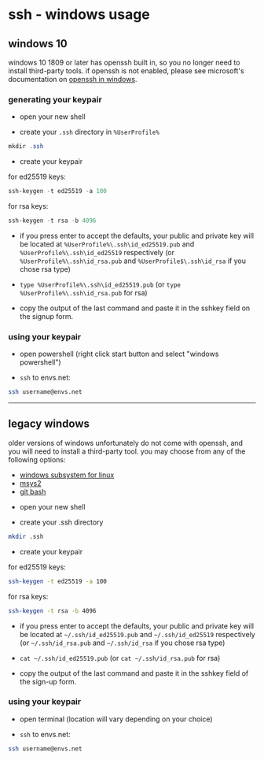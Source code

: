 # ssh - windows usage

## windows 10

windows 10 1809 or later has openssh built in, so you no longer need to install third-party tools. if openssh is not enabled, please see microsoft's documentation on [openssh in windows](https://docs.microsoft.com/en-us/windows-server/administration/openssh/openssh_overview).

### generating your keypair

* open your new shell

* create your `.ssh` directory in `%UserProfile%`

```powershell
mkdir .ssh
```

* create your keypair

for ed25519 keys:

```powershell
ssh-keygen -t ed25519 -a 100
```

for rsa keys:

```powershell
ssh-keygen -t rsa -b 4096
```

* if you press enter to accept the defaults, your public and private key will
be located at `%UserProfile%\.ssh\id_ed25519.pub` and `%UserProfile%\.ssh\id_ed25519` respectively (or
`%UserProfile%\.ssh\id_rsa.pub` and `%UserProfile$\.ssh\id_rsa` if you chose rsa type)

* `type %UserProfile%\.ssh\id_ed25519.pub` (or `type %UserProfile%\.ssh\id_rsa.pub` for rsa)

* copy the output of the last command and paste it in the sshkey field on the signup form.

### using your keypair

* open powershell (right click start button and select "windows powershell")

* `ssh` to envs.net:

```bash
ssh username@envs.net
```

---

## legacy windows

older versions of windows unfortunately do not come with openssh, and you will need to install a third-party tool. you may choose from any of the following options:

- [windows subsystem for linux](https://docs.microsoft.com/en-us/windows/wsl/install-win10)
- [msys2](http://www.msys2.org/)
- [git bash](https://git-scm.com)

* open your new shell

* create your .ssh directory

```bash
mkdir .ssh
```

* create your keypair

for ed25519 keys:

```bash
ssh-keygen -t ed25519 -a 100
```

for rsa keys:

```bash
ssh-keygen -t rsa -b 4096
```

* if you press enter to accept the defaults, your public and private key will
be located at `~/.ssh/id_ed25519.pub` and `~/.ssh/id_ed25519` respectively (or
`~/.ssh/id_rsa.pub` and `~/.ssh/id_rsa` if you chose rsa type)

* `cat ~/.ssh/id_ed25519.pub` (or `cat ~/.ssh/id_rsa.pub` for rsa)

* copy the output of the last command and paste it in the sshkey field of the sign-up form.

### using your keypair

* open terminal (location will vary depending on your choice)

* `ssh` to envs.net:

```bash
ssh username@envs.net
```
